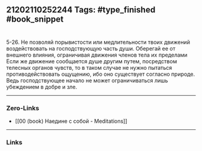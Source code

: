 21202110252244
Tags: #type_finished #book_snippet 
---
# 

 5-26. Не позволяй порывистости или медлительности твоих движений воздействовать на господствующую часть души. Оберегай ее от внешнего влияния, ограничивая движения членов тела их пределами  Если же движение сообщается душе другим путем, посредством телесных органов чувств, то в таком случае не нужно пытаться противодействовать ощущению, ибо оно существует согласно природе. Ведь господствующее начало не может ограничиваться лишь убеждением в добре и зле. 

---
### Zero-Links
 - [[00 (book) Наедине с собой - Meditations]]
---
### Links
